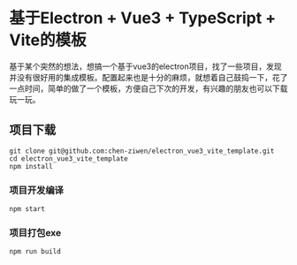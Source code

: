 # 基于Electron + Vue3 + TypeScript + Vite的模板
基于某个突然的想法，想搞一个基于vue3的electron项目，找了一些项目，发现并没有很好用的集成模板。配置起来也是十分的麻烦，就想着自己鼓捣一下，花了一点时间，简单的做了一个模板，方便自己下次的开发，有兴趣的朋友也可以下载玩一玩。

## 项目下载
```
git clone git@github.com:chen-ziwen/electron_vue3_vite_template.git
cd electron_vue3_vite_template
npm install
```

### 项目开发编译
```
npm start
```

### 项目打包exe
```
npm run build
```
